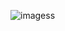 ![imagess](https://user-images.githubusercontent.com/32667441/51913230-58205c00-23d6-11e9-8bab-c2cd6b95d16a.png)
